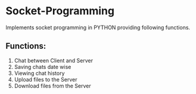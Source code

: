 # Socket-Programming
Implements socket programming in PYTHON providing following functions.
## Functions:
1. Chat between Client and Server
2. Saving chats date wise
3. Viewing chat history
4. Upload files to the Server
5. Download files from the Server
